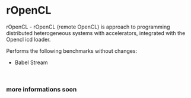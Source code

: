 # rOpenCL
rOpenCL - rOpenCL (remote OpenCL) is approach to programming distributed heterogeneous systems with accelerators, integrated with the Opencl icd loader.

Performs the following benchmarks without changes:
<ul><li>Babel Stream</li></ul>
<br/><h3>more informations soon</h3>
